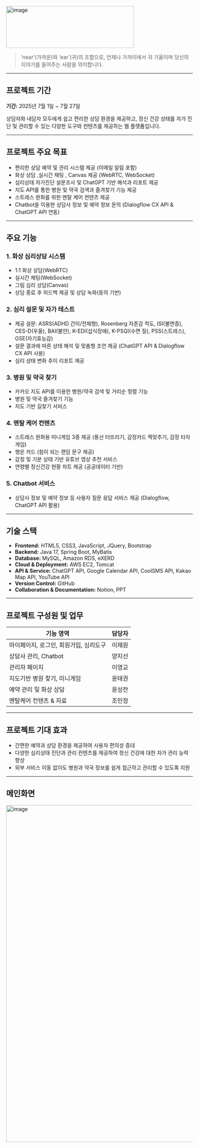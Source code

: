 <img width="345" height="113" alt="image" src="https://github.com/user-attachments/assets/60ac6585-1227-414c-9aaa-52c6ba52cc70" />

> ‘near’(가까운)와 ‘ear’(귀)의 조합으로, 언제나 가까이에서 귀 기울이며 당신의 이야기를 들어주는 사람을 의미합니다.

---

## 프로젝트 기간 
**기간:** 2025년 7월 1일 \~ 7월 27일

상담자와 내담자 모두에게 쉽고 편리한 상담 환경을 제공하고, 정신 건강 상태를 자가 진단 및 관리할 수 있는 다양한 도구와 컨텐츠를 제공하는 웹 플랫폼입니다.

---

## 프로젝트 주요 목표

* 편리한 상담 예약 및 관리 시스템 제공 (이메일 알림 포함)
* 화상 상담 ,실시간 채팅 , Canvas 제공 (WebRTC, WebSocket)
* 심리상태 자가진단 설문조사 및 ChatGPT 기반 해석과 리포트 제공
* 지도 API를 통한 병원 및 약국 검색과 즐겨찾기 기능 제공
* 스트레스 완화를 위한 멘탈 케어 컨텐츠 제공
* Chatbot을 이용한 상담사 정보 및 예약 정보 문의 (Dialogflow CX API & ChatGPT API 연동)

---

## 주요 기능

### 1. 화상 심리상담 시스템

* 1:1 화상 상담(WebRTC)
* 실시간 채팅(WebSocket)
* 그림 심리 상담(Canvas)
* 상담 종료 후 피드백 제공 및 상담 녹화(동의 기반)

### 2. 심리 설문 및 자가 테스트

* 제공 설문: ASRS(ADHD 간이/전체형), Rosenberg 자존감 척도, ISI(불면증), CES-D(우울), BAI(불안), K-EDI(섭식장애), K-PSQI(수면 질), PSS(스트레스), GSE(자기효능감)
* 설문 결과에 따른 상태 해석 및 맞춤형 조언 제공 (ChatGPT API & Dialogflow CX API 사용)
* 심리 상태 변화 추이 리포트 제공

### 3. 병원 및 약국 찾기

* 카카오 지도 API를 이용한 병원/약국 검색 및 거리순 정렬 기능
* 병원 및 약국 즐겨찾기 기능
* 지도 기반 길찾기 서비스

### 4. 멘탈 케어 컨텐츠

* 스트레스 완화용 미니게임 3종 제공 (풍선 터뜨리기, 감정카드 짝맞추기, 감정 타자게임)
* 행운 카드 (힘이 되는 랜덤 문구 제공)
* 감정 및 기분 상태 기반 유튜브 영상 추천 서비스
* 연령별 정신건강 현황 차트 제공 (공공데이터 기반)

### 5. Chatbot 서비스

* 상담사 정보 및 예약 정보 등 사용자 질문 응답 서비스 제공 (Dialogflow, ChatGPT API 활용)

---

## 기술 스택

* **Frontend:** HTML5, CSS3, JavaScript, JQuery, Bootstrap
* **Backend:** Java 17, Spring Boot, MyBatis
* **Database:** MySQL, Amazon RDS, eXERD
* **Cloud & Deployment:** AWS EC2, Tomcat
* **API & Service:** ChatGPT API, Google Calendar API, CoolSMS API, Kakao Map API, YouTube API
* **Version Control:** GitHub
* **Collaboration & Documentation:** Notion, PPT

---

## 프로젝트 구성원 및 업무

| 기능 영역                  | 담당자 |
| ---------------------- | --- |
| 마이페이지, 로그인, 회원가입, 심리도구 | 이재원 |
| 상담사 관리, Chatbot        | 양지선 |
| 관리자 페이지                | 이영교 |
| 지도기반 병원 찾기, 미니게임       | 윤태권 |
| 예약 관리 및 화상 상담          | 윤성찬 |
| 멘탈케어 컨텐츠 & 자료          | 조민정 |

---

## 프로젝트 기대 효과

* 간편한 예약과 상담 환경을 제공하여 사용자 편의성 증대
* 다양한 심리상태 진단과 관리 컨텐츠를 제공하여 정신 건강에 대한 자가 관리 능력 향상
* 외부 서비스 이동 없이도 병원과 약국 정보를 쉽게 접근하고 관리할 수 있도록 지원

---

## 메인화면 
<img width="1904" height="909" alt="image" src="https://github.com/user-attachments/assets/5052b39b-8be4-4ea3-bf8d-909bc918404d" />

